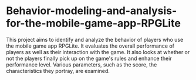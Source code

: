 # Behavior-modeling-and-analysis-for-the-mobile-game-app-RPGLite
This project aims to identify and analyze the behavior of players who use the mobile game app RPGLite. 
It evaluates the overall performance of players as well as their interaction with the game. 
It also looks at whether or not the players finally pick up on the game's rules and enhance their performance level.
Various parameters, such as the score, the characteristics they portray, are examined.
